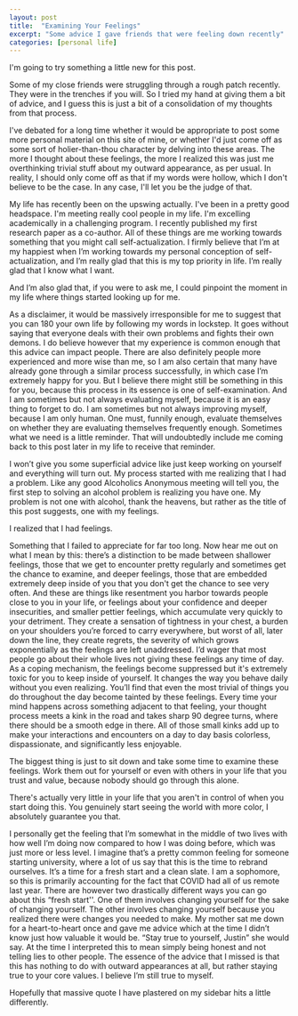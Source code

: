 ```yaml
---
layout: post
title:  "Examining Your Feelings"
excerpt: "Some advice I gave friends that were feeling down recently"
categories: [personal life]
---
```


I'm going to try something a little new for this post. 

Some of my close friends were struggling through a rough patch recently. They were in the trenches if you will. So I tried my hand at giving them a bit of advice, and I guess this is just a bit of a consolidation of my thoughts from that process.

I've debated for a long time whether it would be appropriate to post some more personal material on this site of mine, or whether I'd just come off as some sort of holier-than-thou character by delving into these areas. The more I thought about these feelings, the more I realized this was just me overthinking trivial stuff about my outward appearance, as per usual. In reality, I should only come off as that if my words were hollow, which I don't believe to be the case. In any case, I'll let you be the judge of that.

My life has recently been on the upswing actually. I've been in a pretty good headspace. I'm meeting really cool people in my life. I'm excelling academically in a challenging program. I recently published my first research paper as a co-author. All of these things are me working towards something that you might call self-actualization. I firmly believe that I’m at my happiest when I’m working towards my personal conception of self-actualization, and I’m really glad that this is my top priority in life. I’m really glad that I know what I want.

And I’m also glad that, if you were to ask me, I could pinpoint the moment in my life where things started looking up for me.

As a disclaimer, it would be massively irresponsible for me to suggest that you can 180 your own life by following my words in lockstep. It goes without saying that everyone deals with their own problems and fights their own demons. I do believe however that my experience is common enough that this advice can impact people. There are also definitely people more experienced and more wise than me, so I am also certain that many have already gone through a similar process successfully, in which case I’m extremely happy for you. But I believe there might still be something in this for you, because this process in its essence is one of self-examination. And I am sometimes but not always evaluating myself, because it is an easy thing to forget to do. I am sometimes but not always improving myself, because I am only human. One must, funnily enough, evaluate themselves on whether they are evaluating themselves frequently enough. Sometimes what we need is a little reminder. That will undoubtedly include me coming back to this post later in my life to receive that reminder.

I won’t give you some superficial advice like just keep working on yourself and everything will turn out. My process started with me realizing that I had a problem. Like any good Alcoholics Anonymous meeting will tell you, the first step to solving an alcohol problem is realizing you have one. My problem is not one with alcohol, thank the heavens, but rather as the title of this post suggests, one with my feelings. 

I realized that I had feelings. 

Something that I failed to appreciate for far too long. Now hear me out on what I mean by this: there’s a distinction to be made between shallower feelings, those that we get to encounter pretty regularly and sometimes get the chance to examine, and deeper feelings, those that are embedded extremely deep inside of you that you don't get the chance to see very often. And these are things like resentment you harbor towards people close to you in your life, or feelings about your confidence and deeper insecurities, and smaller pettier feelings, which accumulate very quickly to your detriment. They create a sensation of tightness in your chest, a burden on your shoulders you’re forced to carry everywhere, but worst of all, later down the line, they create regrets, the severity of which grows exponentially as the feelings are left unaddressed. I’d wager that most people go about their whole lives not giving these feelings any time of day. As a coping mechanism, the feelings become suppressed but it's extremely toxic for you to keep inside of yourself. It changes the way you behave daily without you even realizing. You’ll find that even the most trivial of things you do throughout the day become tainted by these feelings. Every time your mind happens across something adjacent to that feeling, your thought process meets a kink in the road and takes sharp 90 degree turns, where there should be a smooth edge in there. All of those small kinks add up to make your interactions and encounters on a day to day basis colorless, dispassionate, and significantly less enjoyable. 

The biggest thing is just to sit down and take some time to examine these feelings. Work them out for yourself or even with others in your life that you trust and value, because nobody should go through this alone.

There's actually very little in your life that you aren't in control of when you start doing this. You genuinely start seeing the world with more color, I absolutely guarantee you that.

I personally get the feeling that I’m somewhat in the middle of two lives with how well I’m doing now compared to how I was doing before, which was just more or less level. I imagine that’s a pretty common feeling for someone starting university, where a lot of us say that this is the time to rebrand ourselves. It’s a time for a fresh start and a clean slate. I am a sophomore, so this is primarily accounting for the fact that COVID had all of us remote last year. There are however two drastically different ways you can go about this “fresh start''. One of them involves changing yourself for the sake of changing yourself. The other involves changing yourself because you realized there were changes you needed to make. My mother sat me down for a heart-to-heart once and gave me advice which at the time I didn’t know just how valuable it would be. “Stay true to yourself, Justin” she would say. At the time I interpreted this to mean simply being honest and not telling lies to other people. The essence of the advice that I missed is that this has nothing to do with outward appearances at all, but rather staying true to your core values. I believe I’m still true to myself. 

Hopefully that massive quote I have plastered on my sidebar hits a little differently.
